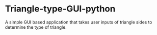 # Triangle-type-GUI-python
A simple GUI based application that takes user inputs of triangle sides to determine the type of triangle.
